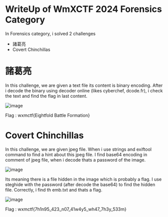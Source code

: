 # WriteUp of WmXCTF 2024 Forensics Category

In Forensics category, i solved 2 challenges
- 諸葛亮
- Covert Chinchillas

# 諸葛亮

In this challenge, we are given a text file its content is binary encoding. After i decode the binary using decoder online (likes cyberchef, dcode.fr), i check the text and find the flag in last content.

![image](https://github.com/Orch4th/CTFtime/assets/161552093/ae128fc1-7b80-4280-b778-4dae3c89558a)

Flag : wxmctf{Eightfold Battle Formation}

# Covert Chinchillas

In this challenge, we are given jpeg file. When i use strings and exiftool command to find a hint about this jpeg file. I find base64 encoding in comment of jpeg file, when i decode thats a password of the image.

![image](https://github.com/Orch4th/CTFtime/assets/161552093/fb98001c-f0bd-44ef-a645-a58a8299a931)

Its meaning there is a file hidden in the image which is probably a flag. I use steghide with the password (after decode the base64) to find the hidden file. Correctly, i find th emb.txt and thats a flag.

![image](https://github.com/Orch4th/CTFtime/assets/161552093/6bad7cb8-872f-4fdd-94ff-58c7f391b054)

Flag : wxmctf{7h1n95_423_n07_41w4y5_wh47_7h3y_533m}
